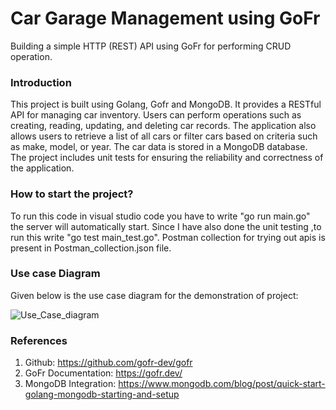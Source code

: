 # Car Garage Management using GoFr
Building a simple HTTP (REST) API using GoFr for performing CRUD operation.


### Introduction

This project is built using Golang, Gofr and MongoDB. It provides a RESTful API for managing car inventory. Users can perform operations such as creating, reading, updating, and deleting car records. The application also allows users to retrieve a list of all cars or filter cars based on criteria such as make, model, or year. The car data is stored in a MongoDB database. The project includes unit tests for ensuring the reliability and correctness of the application. 


### How to start the project?

To run this code in visual studio code you have to write "go run main.go" the server will automatically start. Since I have also done the unit testing ,to run this write "go test main_test.go".
Postman collection for trying out apis is present in Postman_collection.json file.


### Use case Diagram

Given below is the use case diagram for the demonstration of project:

![Use_Case_diagram](https://github.com/nikita-pandey4456/Zopsmart_task/assets/153998948/e435f19b-5445-47e6-a0d9-f5f48f369cbb)


### References

 1. Github: https://github.com/gofr-dev/gofr
 2. GoFr Documentation: https://gofr.dev/
 3. MongoDB Integration: https://www.mongodb.com/blog/post/quick-start-golang-mongodb-starting-and-setup
